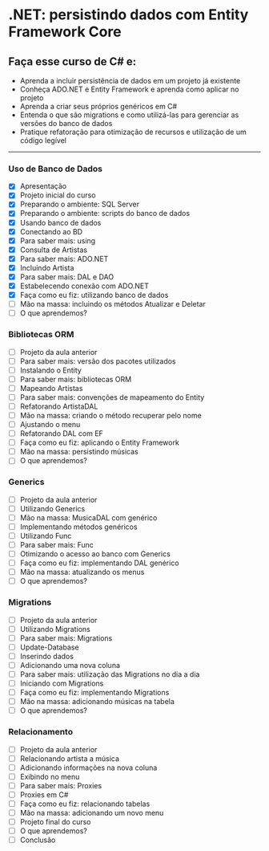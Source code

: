 # .NET: persistindo dados com Entity Framework Core

## Faça esse curso de C# e:
- Aprenda a incluir persistência de dados em um projeto já existente
- Conheça ADO.NET e Entity Framework e aprenda como aplicar no projeto
- Aprenda a criar seus próprios genéricos em C#
- Entenda o que são migrations e como utilizá-las para gerenciar as versões do banco de dados
- Pratique refatoração para otimização de recursos e utilização de um código legível

----
### Uso de Banco de Dados
- [x] Apresentação
- [x] Projeto inicial do curso
- [x] Preparando o ambiente: SQL Server
- [x] Preparando o ambiente: scripts do banco de dados
- [x] Usando banco de dados
- [x] Conectando ao BD
- [x] Para saber mais: using
- [x] Consulta de Artistas
- [x] Para saber mais: ADO.NET
- [x] Incluindo Artista
- [x] Para saber mais: DAL e DAO
- [x] Estabelecendo conexão com ADO.NET
- [x] Faça como eu fiz: utilizando banco de dados
- [ ] Mão na massa: incluindo os métodos Atualizar e Deletar
- [ ] O que aprendemos?
### Bibliotecas ORM
- [ ] Projeto da aula anterior
- [ ] Para saber mais: versão dos pacotes utilizados
- [ ] Instalando o Entity
- [ ] Para saber mais: bibliotecas ORM
- [ ] Mapeando Artistas
- [ ] Para saber mais: convenções de mapeamento do Entity
- [ ] Refatorando ArtistaDAL
- [ ] Mão na massa: criando o método recuperar pelo nome
- [ ] Ajustando o menu
- [ ] Refatorando DAL com EF
- [ ] Faça como eu fiz: aplicando o Entity Framework
- [ ] Mão na massa: persistindo músicas
- [ ] O que aprendemos?
### Generics
- [ ] Projeto da aula anterior
- [ ] Utilizando Generics
- [ ] Mão na massa: MusicaDAL com genérico
- [ ] Implementando métodos genéricos
- [ ] Utilizando Func
- [ ] Para saber mais: Func
- [ ] Otimizando o acesso ao banco com Generics
- [ ] Faça como eu fiz: implementando DAL genérico
- [ ] Mão na massa: atualizando os menus
- [ ] O que aprendemos?
### Migrations
- [ ] Projeto da aula anterior
- [ ] Utilizando Migrations
- [ ] Para saber mais: Migrations
- [ ] Update-Database
- [ ] Inserindo dados
- [ ] Adicionando uma nova coluna
- [ ] Para saber mais: utilização das Migrations no dia a dia
- [ ] Iniciando com Migrations
- [ ] Faça como eu fiz: implementando Migrations
- [ ] Mão na massa: adicionando músicas na tabela
- [ ] O que aprendemos?
### Relacionamento
- [ ] Projeto da aula anterior
- [ ] Relacionando artista a música
- [ ] Adicionando informações na nova coluna
- [ ] Exibindo no menu
- [ ] Para saber mais: Proxies
- [ ] Proxies em C#
- [ ] Faça como eu fiz: relacionando tabelas
- [ ] Mão na massa: adicionando um novo menu
- [ ] Projeto final do curso
- [ ] O que aprendemos?
- [ ] Conclusão